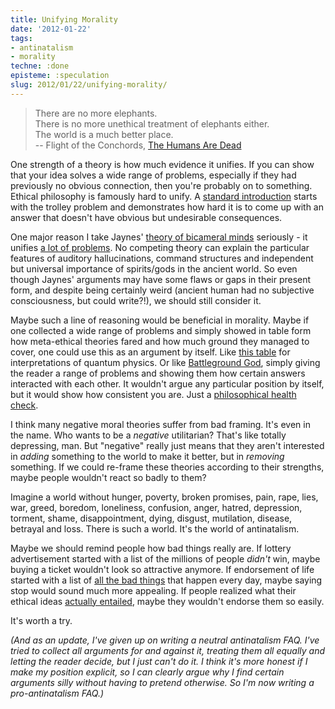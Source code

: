 ```yaml
---
title: Unifying Morality
date: '2012-01-22'
tags:
- antinatalism
- morality
techne: :done
episteme: :speculation
slug: 2012/01/22/unifying-morality/
---
```


> There are no more elephants.  
> There is no more unethical treatment of elephants either.  
> The world is a much better place.  
> -- Flight of the Conchords, [The Humans Are Dead](http://www.youtube.com/watch?v=WGoi1MSGu64)

One strength of a theory is how much evidence it unifies. If you can show that your idea solves a wide range of problems, especially if they had previously no obvious connection, then you're probably on to something. Ethical philosophy is famously hard to unify. A [standard introduction](http://www.youtube.com/watch?v=kBdfcR-8hEY) starts with the trolley problem and demonstrates how hard it is to come up with an answer that doesn't have obvious but undesirable consequences.

One major reason I take Jaynes' [theory of bicameral minds](http://blog.muflax.com/2012/01/04/some-thoughts-on-bicameral-minds/) seriously - it unifies [a lot of problems](http://www.julianjaynes.org/evidence_summary.php). No competing theory can explain the particular features of auditory hallucinations, command structures and independent but universal importance of spirits/gods in the ancient world. So even though Jaynes' arguments may have some flaws or gaps in their present form, and despite being certainly weird (ancient human had no subjective consciousness, but could write?!), we should still consider it.

Maybe such a line of reasoning would be beneficial in morality. Maybe if one collected a wide range of problems and simply showed in table form how meta-ethical theories fared and how much ground they managed to cover, one could use this as an argument by itself. Like [this table](http://en.wikipedia.org/wiki/Interpretations_of_quantum_mechanics#Comparison) for interpretations of quantum physics. Or like [Battleground God](http://www.philosophersnet.com/games/god.php), simply giving the reader a range of problems and showing them how certain answers interacted with each other. It wouldn't argue any particular position by itself, but it would show how consistent you are. Just a [philosophical health check](http://www.philosophersnet.com/games/check.php).

I think many negative moral theories suffer from bad framing. It's even in the name. Who wants to be a *negative* utilitarian? That's like totally depressing, man. But "negative" really just means that they aren't interested in *adding* something to the world to make it better, but in *removing* something. If we could re-frame these theories according to their strengths, maybe people wouldn't react so badly to them?

Imagine a world without hunger, poverty, broken promises, pain, rape, lies, war, greed, boredom, loneliness, confusion, anger, hatred, depression, torment, shame, disappointment, dying, disgust, mutilation, disease, betrayal and loss. There is such a world. It's the world of antinatalism. 

Maybe we should remind people how bad things really are. If lottery advertisement started with a list of the millions of people *didn't* win, maybe buying a ticket wouldn't look so attractive anymore. If endorsement of life started with a list of [all the bad things](http://en.wikipedia.org/wiki/Child_sexual_abuse) that happen every day, maybe saying stop would sound much more appealing. If people realized what their ethical ideas [actually entailed](http://en.wikipedia.org/wiki/Mere_addition_paradox), maybe they wouldn't endorse them so easily.

It's worth a try.

*(And as an update, I've given up on writing a neutral antinatalism FAQ. I've tried to collect all arguments for and against it, treating them all equally and letting the reader decide, but I just can't do it. I think it's more honest if I make my position explicit, so I can clearly argue _why_ I find certain arguments silly without having to pretend otherwise. So I'm now writing a pro-antinatalism FAQ.)*